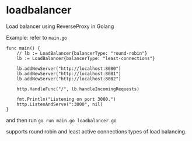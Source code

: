 # loadbalancer

Load balancer using ReverseProxy in Golang


Example: refer to `main.go`
```
func main() {
	// lb := LoadBalancer{balancerType: "round-robin"}
	lb := LoadBalancer{balancerType: "least-connections"}

	lb.addNewServer("http://localhost:8080")
	lb.addNewServer("http://localhost:8081")
	lb.addNewServer("http://localhost:8082")

	http.HandleFunc("/", lb.handleIncomingRequests)

	fmt.Println("Listening on port 3000.")
	http.ListenAndServe(":3000", nil)
}

```

and then run `go run main.go loadbalancer.go`

supports round robin and least active connections types of load balancing.